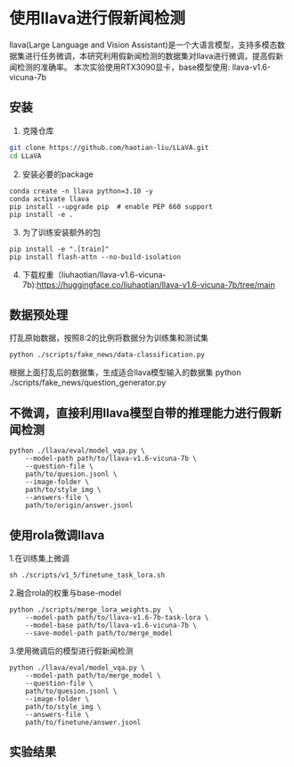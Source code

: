 # 使用llava进行假新闻检测
llava(Large Language and Vision Assistant)是一个大语言模型，支持多模态数据集进行任务微调，本研究利用假新闻检测的数据集对llava进行微调，提高假新闻检测的准确率。
本次实验使用RTX3090显卡，base模型使用: llava-v1.6-vicuna-7b

## 安装
1. 克隆仓库
```bash
git clone https://github.com/haotian-liu/LLaVA.git
cd LLaVA
```
2. 安装必要的package
```Shell
conda create -n llava python=3.10 -y
conda activate llava
pip install --upgrade pip  # enable PEP 660 support
pip install -e .
```
3. 为了训练安装额外的包
```
pip install -e ".[train]"
pip install flash-attn --no-build-isolation
```
4. 下载权重（liuhaotian/llava-v1.6-vicuna-7b):https://huggingface.co/liuhaotian/llava-v1.6-vicuna-7b/tree/main

## 数据预处理
打乱原始数据，按照8:2的比例将数据分为训练集和测试集
```Shell
python ./scripts/fake_news/data-classification.py
```
根据上面打乱后的数据集，生成适合llava模型输入的数据集
python ./scripts/fake_news/question_generator.py
## 不微调，直接利用llava模型自带的推理能力进行假新闻检测
```Shell
python ./llava/eval/model_vqa.py \
    --model-path path/to/llava-v1.6-vicuna-7b \
    --question-file \
    path/to/quesion.jsonl \
    --image-folder \
    path/to/style_img \
    --answers-file \
    path/to/origin/answer.jsonl
```
## 使用rola微调llava
1.在训练集上微调
```Shell
sh ./scripts/v1_5/finetune_task_lora.sh
```
2.融合rola的权重与base-model
```Shell
python ./scripts/merge_lora_weights.py  \
    --model-path path/to/llava-v1.6-7b-task-lora \
    --model-base path/to/llava-v1.6-vicuna-7b \
    --save-model-path path/to/merge_model
```
3.使用微调后的模型进行假新闻检测
```Shell
python ./llava/eval/model_vqa.py \
    --model-path path/to/merge_model \
    --question-file \
    path/to/quesion.jsonl \
    --image-folder \
    path/to/style_img \
    --answers-file \
    path/to/finetune/answer.jsonl
```

## 实验结果


